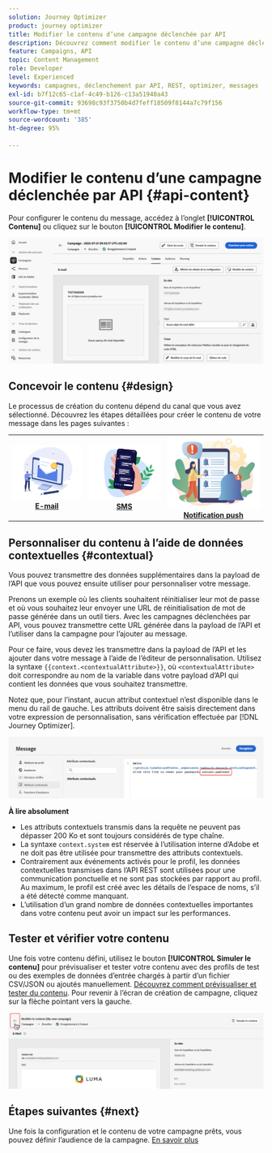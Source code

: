 ```yaml
---
solution: Journey Optimizer
product: journey optimizer
title: Modifier le contenu d’une campagne déclenchée par API
description: Découvrez comment modifier le contenu d’une campagne déclenchée par API.
feature: Campaigns, API
topic: Content Management
role: Developer
level: Experienced
keywords: campagnes, déclenchement par API, REST, optimizer, messages
exl-id: b7f12c65-c1af-4c49-b126-c13a51940a43
source-git-commit: 93698c93f3750b4d7feff18509f8144a7c79f156
workflow-type: tm+mt
source-wordcount: '385'
ht-degree: 95%

---
```


# Modifier le contenu d’une campagne déclenchée par API {#api-content}

Pour configurer le contenu du message, accédez à l’onglet **[!UICONTROL Contenu]** ou cliquez sur le bouton **[!UICONTROL Modifier le contenu]**.

![](assets/campaign-content.png)

## Concevoir le contenu {#design}

Le processus de création du contenu dépend du canal que vous avez sélectionné. Découvrez les étapes détaillées pour créer le contenu de votre message dans les pages suivantes :

<table style="table-layout:fixed"><tr style="border: 0;">
<td><a href="../email/create-email.md"><img alt="E-mail" src="../channels/assets/do-not-localize/email.png"></a>
<div align="center"><a href="../email/create-email.md"><strong>E-mail</strong></a></div></td>
<td><a href="../sms/create-sms.md"><img alt="sms" src="../channels/assets/do-not-localize/sms.png"></a>
<div align="center"><a href="../sms/create-sms.md"><strong>SMS</strong></a></div></td>
<td><a href="../push/create-push.md"><img alt="Notification push" src="../channels/assets/do-not-localize/push.png"></a>
<div align="center"><a href="../push/create-push.md"><strong>Notification push</strong></a></div></td>
</tr></table>

## Personnaliser du contenu à l’aide de données contextuelles {#contextual}

Vous pouvez transmettre des données supplémentaires dans la payload de l’API que vous pouvez ensuite utiliser pour personnaliser votre message.

Prenons un exemple où les clients souhaitent réinitialiser leur mot de passe et où vous souhaitez leur envoyer une URL de réinitialisation de mot de passe générée dans un outil tiers. Avec les campagnes déclenchées par API, vous pouvez transmettre cette URL générée dans la payload de l’API et l’utiliser dans la campagne pour l’ajouter au message.

Pour ce faire, vous devez les transmettre dans la payload de l’API et les ajouter dans votre message à l’aide de l’éditeur de personnalisation. Utilisez la syntaxe `{{context.<contextualAttribute>}}`, où `<contextualAttribute>` doit correspondre au nom de la variable dans votre payload d’API qui contient les données que vous souhaitez transmettre.

Notez que, pour l’instant, aucun attribut contextuel n’est disponible dans le menu du rail de gauche. Les attributs doivent être saisis directement dans votre expression de personnalisation, sans vérification effectuée par [!DNL Journey Optimizer].

![](assets/api-triggered-context.png)

**À lire absolument**

* Les attributs contextuels transmis dans la requête ne peuvent pas dépasser 200 Ko et sont toujours considérés de type chaîne.
* La syntaxe `context.system` est réservée à l’utilisation interne d’Adobe et ne doit pas être utilisée pour transmettre des attributs contextuels.
* Contrairement aux événements activés pour le profil, les données contextuelles transmises dans l’API REST sont utilisées pour une communication ponctuelle et ne sont pas stockées par rapport au profil. Au maximum, le profil est créé avec les détails de l’espace de noms, s’il a été détecté comme manquant.
* L’utilisation d’un grand nombre de données contextuelles importantes dans votre contenu peut avoir un impact sur les performances.

## Tester et vérifier votre contenu

Une fois votre contenu défini, utilisez le bouton **[!UICONTROL Simuler le contenu]** pour prévisualiser et tester votre contenu avec des profils de test ou des exemples de données d’entrée chargés à partir d’un fichier CSV/JSON ou ajoutés manuellement. [Découvrez comment prévisualiser et tester du contenu](../content-management/preview-test.md). Pour revenir à l’écran de création de campagne, cliquez sur la flèche pointant vers la gauche.

![](assets/create-campaign-design.png)

## Étapes suivantes {#next}

Une fois la configuration et le contenu de votre campagne prêts, vous pouvez définir l’audience de la campagne. [En savoir plus](api-triggered-campaign-audience.md)
